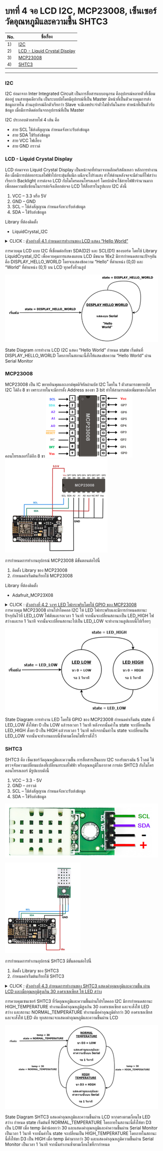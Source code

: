 # บทที่ 4 จอ LCD I2C, MCP23008, เซ็นเซอร์วัดอุณหภูมิและความชื้น SHTC3


No. |ชื่อเรื่อง|
----- |----- |
1)|[I2C](https://github.com/phisic1714/IoT-Learning-Set/blob/Pea/%E0%B8%9A%E0%B8%97%E0%B8%97%E0%B8%B5%E0%B9%883/%E0%B8%9A%E0%B8%97%E0%B8%97%E0%B8%B5%E0%B9%88_3.md#pwm)|
2)|[LCD - Liquid Crystal Display ](https://github.com/phisic1714/IoT-Learning-Set/blob/Pea/%E0%B8%9A%E0%B8%97%E0%B8%97%E0%B8%B5%E0%B9%883/%E0%B8%9A%E0%B8%97%E0%B8%97%E0%B8%B5%E0%B9%88_3.md#%E0%B8%95%E0%B8%B1%E0%B8%A7%E0%B8%95%E0%B9%89%E0%B8%B2%E0%B8%99%E0%B8%97%E0%B8%B2%E0%B8%99%E0%B8%9B%E0%B8%A3%E0%B8%B1%E0%B8%9A%E0%B8%84%E0%B9%88%E0%B8%B2%E0%B9%84%E0%B8%94%E0%B9%89)|
3)|[MCP23008](https://github.com/phisic1714/IoT-Learning-Set/blob/Pea/%E0%B8%9A%E0%B8%97%E0%B8%97%E0%B8%B5%E0%B9%883/%E0%B8%9A%E0%B8%97%E0%B8%97%E0%B8%B5%E0%B9%88_3.md#input-analog)|
4)|[SHTC3](https://github.com/phisic1714/IoT-Learning-Set/blob/Pea/%E0%B8%9A%E0%B8%97%E0%B8%97%E0%B8%B5%E0%B9%883/%E0%B8%9A%E0%B8%97%E0%B8%97%E0%B8%B5%E0%B9%88_3.md#dc-motor)|


---

### I2C  
I2C ย่อมาจาก Inter Integrated Circuit เป็นการสื่อสารแบบอนุกรม คืออุปกรณ์หลายตัวที่เชื่อมต่ออยู่ บนสายชุดเดียวกัน เป็นระบบบัสโดยมีอุปกรณ์ที่เป็น Master มีหน้าที่เป็นตัวควบคุมการส่งข้อมูลภายใน ส่วนอุปกรณ์อีกตัวเรียกว่า Slave จะมีเลขประจำตัวไม่ซ้ำกันในสาย ทำหน้าที่เป็นตัวรับข้อมูล เมื่อมีการติดต่อกันจากอุปกรณ์ที่เป็น Master

I2C ประกอบด้วยสายไฟ 4 เส้น คือ
*	สาย SCL ใช้ส่งสัญญาณ กำหนดจังหวะรับส่งข้อมูล
*	สาย SDA ใช้รับส่งข้อมูล
*	สาย VCC ไฟเลี้ยง
*	สาย GND กราวด์

### LCD - Liquid Crystal Display
LCD ย่อมาจาก Liquid Crystal Display เป็นหน้าจอที่ทำมาจากผลึกคริสตัลเหลว หลักการทำงาน คือ เมื่อมีการปล่อยกระแสไฟฟ้าไปกระตุ้นที่ผนึก ผนึกจะโปร่งแสง ทำให้ด้านหลังจอจะมีส่วนที่ไฟสว่าง เรียกว่า Backlight 
การต่อจอ LCD กับไมโครคอนโทรลเลอร์ โดยปกติจะใช้สายไฟฟ้าจำนวนมาก เพื่อลดความซับซ้อนในการต่อจึงเลือกต่อจอ LCD ให้สื่อสารในรูปแบบ I2C ดังนี้
1.	VCC – 3.3 หรือ 5V
2.	GND – GND
3.	SCL – ใช้ส่งสัญญาณ กำหนดจังหวะรับส่งข้อมูล
4.	SDA – ใช้รับส่งข้อมูล


Library ที่ต้องติดตั้ง
-	LiquidCrystal_I2C


<details><summary>CLICK : <ins>ตัวอย่างที่ 4.1 กำหนดการทำงานของ LCD แสดง “Hello World”	</ins></summary>
<p>

```rube

#include "Arduino.h"
#include "Wire.h"                   // เรียกใช้งาน Library Wire
#include "LiquidCrystal_I2C.h"      // เรียกใช้งาน Library LiquidCrystal_I2C
LiquidCrystal_I2C lcd(0x27, 16, 2); // ประกาศ Address กำหนดขนาดของหน้าจอ
const int DISPLAY_HELLO_WORLD = 0;
int state;
void setup()
{
  state = DISPLAY_HELLO_WORLD;
  lcd.init();      // เรียกใช้งาน lcd
  lcd.backlight(); // เปิดใช้งาน Backlight
}
void loop()
{
  switch (state)
  {
  case DISPLAY_HELLO_WORLD:
    lcd.setCursor(0, 0);      // กำหนดตำแหน่งตำแหน่งที่ 0 แถวที่ 0
    lcd.print("Hello"); // กำหนดข้อความที่จะแสดง
    lcd.setCursor(0, 1);      // กำหนดตำแหน่งตำแหน่งที่ 0 แถวที่ 1
    lcd.print("World"); // กำหนดข้อความที่จะแสดง
    break;
  }
}

```

<p>
</details>

การควบคุม LCD แบบ I2C ที่เชื่อมต่อกับขา SDA(D2) และ SCL(D1) ของบอร์ด โดยใช้ Library LiquidCrystal_I2C เพื่อควบคุมการแสดงผลบน LCD มีขนาด 16x2 มีการกำหนดสถานะปัจจุบัน คือ  DISPLAY_HELLO_WORLD โดยจะแสดงข้อความ “Hello” ที่ตำแหน่ง (0,0) และ “World” ที่ตำแหน่ง (0,1) บน LCD ทุกครั้งที่วนลูป

![image](image/Screenshot2023-10-02234249.png)

State Diagram การทำงาน LCD I2C แสดง “Hello World” กำหนด state เริ่มต้นที่ DISPLAY_HELLO_WORLD โดยภายในสถานะนี้สั่งให้แสดงข้อความ “Hello World” ผ่าน Serial Monitor


### MCP23008

MCP23008
	เป็น IC ขยายอินพุตและเอาต์พุตดิจิทัลผ่านบัส I2C โดยใน 1 ตัวสามารถขยายบัส I2C ได้ถึง 8 ขา เพราะภายในจะมีการตั้ง Address ของขา 3 bit ทำให้สามารถต่อเพิ่มขาของไมโครคอนโทรลเลอร์ได้อีก 8 ขา
![image](image/Screenshot2023-10-02234556.png)
![image](image/Screenshot2023-10-02234612.png)

การกำหนดการทำงานอุปกรณ์ MCP23008 มีขั้นตอนต่อไปนี้
1.	ติดตั้ง Library ของ MCP23008
2.	กำหนดค่าเริ่มต้นเรียกใช้ MCP23008

Library ที่ต้องติดตั้ง
-	Adafruit_MCP23X08

<details><summary>CLICK : <ins>ตัวอย่างที่ 4.2 วงจร LED ไฟกระพริบโดยใช้ GPIO ของ MCP23008	
</ins></summary>
<p>

``` ruby
#include <Arduino.h>
#include <Adafruit_MCP23X08.h> // ประกาศใช้งานไลบารี่ Adafruit_MCP23X08
Adafruit_MCP23X08 mcp; // ประกาศตัวแปร mcp ให้เป็นตัวแปรของคลาส Adafruit_MCP23X08
const int LED_LOW = 0;
const int LED_HIGH = 1;
int state;
void setup()
{
    state = LED_LOW;
    mcp.begin_I2C(); // กำหนดใช้งานโปรโตคอล I2C
    mcp.pinMode(0, OUTPUT); // กำหนดขา 0 ให้เป็น OUTPUT
}
void loop()
{
    switch (state)
    {
    case LED_LOW:
        mcp.digitalWrite(0, LOW);
        delay(1000);
        state = LED_HIGH;
        break;
    case LED_HIGH:
        mcp.digitalWrite(0, HIGH);
        delay(1000);
        state = LED_LOW;
        break;
    }
}

```
<p>
</details>
การควบคุม MCP23008 ผ่านโปรโตคอล I2C ให้ LED ไฟกระพริบและมีการกำหนดสถานะปัจจุบันไว้ที่ LED_LOW ไฟดับและรอเวลา 1 วินาที จากนั้นจะเปลี่ยนสถานะเป็น LED_HIGH ไฟสว่างและรอ 1 วินาที จากนั้นจะเปลี่ยนสถานะไปเป็น LED_LOW จะทำงานวนลูปแบบนี้ไปเรื่อยๆ 

![image](image/Screenshot2023-10-02235314.png)

State Diagram การทำงาน LED โดยใช้ GPIO ของ MCP23008 กำหนดค่าเริ่มต้น state ที่ LED_LOW สั่งให้ขา 0 เป็น LOW แล้วรอเวลา 1 วินาที หลังจากนั้นค่าใน state จะเปลี่ยนเป็น LED_HIGH สั่งขา 0 เป็น HIGH แล้วรอเวลา 1 วินาที หลังจากนั้นค่าใน state จะเปลี่ยนเป็น LED_LOW จากนั้นจะทำงานแบบนี้ซ้ำตามเงื่อนไขที่เราตั้งไว้

### SHTC3
SHTC3 คือ เซ็นเซอร์วัดอุณหภูมิและความชื้น การสื่อสารเป็นแบบ I2C รองรับแรงดัน 5 โวลต์  ใช้ตรวจจับความเปลี่ยนแปลงที่เปลี่ยนกระแสไฟฟ้า หรืออุณหภูมิในอากาศ 
การต่อ SHTC3 กับไมโครคอนโทรลเลอร์ มีรูปแบบดังนี้
1.	VCC – 3.3 - 5V
2.	GND – กราวด์
3.	SCL – ใช้ส่งสัญญาณ กำหนดจังหวะรับส่งข้อมูล
4.	SDA – ใช้รับส่งข้อมูล

![image](image/Screenshot2023-10-02235547.png)

![image](image/Screenshot2023-10-02235555.png)

การกำหนดการทำงานอุปกรณ์ SHTC3 มีขั้นตอนต่อไปนี้
1.	ติดตั้ง Library ของ SHTC3
2.	กำหนดค่าเริ่มต้นเรียกใช้ SHTC3

<details><summary>CLICK : <ins>ตัวอย่างที่ 4.3 กำหนดการทำงานของ SHTC3 แสดงค่าอุณหภูมิและความชื้น ผ่าน LCD และเมื่ออุณหภูมิสูงเกิน 30 องศาเซลเซียส ให้ LED สว่าง
</ins></summary>
<p>


``` ruby
#include "Arduino.h"
#include "SHTC3.h" //เรียกใช้ Library SHTC3.h
#include <Wire.h>
#include <LiquidCrystal_I2C.h>
LiquidCrystal_I2C lcd(0x27, 16, 2);
SHTC3 shtc3(Wire); // เรียกใช้ Wire
const int NORMAL_TEMPERATURE = 0;
const int HIGH_TEMPERATURE = 1;
float temp, humid; // ประกาศตัวแปรเก็บค่าอุณหภูมิและความชื้น
int state;
void lcd_display(); // ประกาศฟังก์ชันแสดงผลบน LCD
void setup()
{
  state = NORMAL_TEMPERATURE;
  Serial.begin(115200);
  Wire.begin(); // เริ่มต้นการใช้การสื่อสารแบบ I2C
  lcd.init();   // initialize the lcd
  lcd.backlight();
  pinMode(D3, OUTPUT);
}
void loop()
{
  switch (state)
  {
  case NORMAL_TEMPERATURE:
    lcd_display(); // เรียกใช้ฟังก์ชันแสดงผลบน LCD
    digitalWrite(D3, LOW);
    if (temp > 30)
    {
      state = HIGH_TEMPERATURE;
    }
    break;
  case HIGH_TEMPERATURE:
    lcd_display();
    digitalWrite(D3, HIGH);
    if (temp < 30)
    {
      state = NORMAL_TEMPERATURE;
    }
    break;
  }
}
void lcd_display() // ฟังก์ชันแสดงผลบน LCD
{
  shtc3.begin(true);            // เริ่มต้นการใช้งาน SHTC3
  shtc3.sample();               // อ่านค่าอุณหภูมิและความชื้น
  temp = shtc3.readTempC();     // อ่านค่าอุณหภูมิ
  humid = shtc3.readHumidity(); // อ่านค่าความชื้น
  lcd.clear();                  // ล้างข้อมูลที่แสดงบน LCD
  lcd.setCursor(0, 0);
  lcd.print(temp); // แสดงค่าอุณหภูมิ
  lcd.print(" C: Temp");
  lcd.setCursor(0, 1);
  lcd.print(humid); // แสดงค่าความชื้น
  lcd.print(" %: Humid");
  delay(1000);
}
``` 
<p>
</details>

การควบคุมเซนเซอร์ SHTC3 ที่วัดอุณหภูมิและความชื้นผ่านโปรโตคอล I2C มีการกำหนดสถานะ HIGH_TEMPERATURE ทำงานเมื่อค่าอุณหภูมิสูงเกิน 30 องศาเซลเซียส และจะสั่งให้ LED สว่าง และสถานะ NORMAL_TEMPERATURE ทำงานเมื่อค่าอุณภูมิต่ำกว่า 30 องศาเซลเซียส และจะสั่งให้ LED ดับ ทุกสถานะจะแสดงค่าอุณหภูมิและความชื้นผ่าน LCD 

![image](image/Screenshot2023-10-03001319.png)

State Diagram SHTC3 แสดงค่าอุณหภูมิและความชื้นผ่าน LCD หากตรงตามเงื่อนไข LED สว่าง กำหนด state เริ่มต้นที่ NORMAL_TEMPERATURE โดยภายในสถานะนี้สั่งให้ขา D3 เป็น LOW เมื่อ temp มีค่าน้อยกว่า 30 และแสดงค่าอุณหภูมิและค่าความชื้นผ่าน Serial Monitor เป็นเวลา 1 วินาที จากนั้นค่าใน state จะเปลี่ยนเป็น HIGH_TEMPERATURE โดยภายในสถานะนี้สั่งให้ขา D3 เป็น HIGH เมื่อ temp มีค่ามากกว่า 30 และแสดงค่าอุณหภูมิความชื้นผ่าน Serial Monitor เป็นเวลา 1 วินาที จากนั้นทำงานซ้ำตามเงื่อนไขที่เรากำหนด